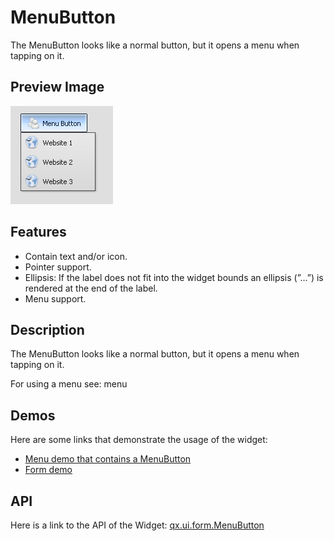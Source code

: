 MenuButton
==========

The MenuButton looks like a normal button, but it opens a menu when tapping on it.

Preview Image
-------------

![MenuButton](menubutton.png)

Features
--------

-   Contain text and/or icon.
-   Pointer support.
-   Ellipsis: If the label does not fit into the widget bounds an ellipsis (”...”) is rendered at the end of the label.
-   Menu support.

Description
-----------

The MenuButton looks like a normal button, but it opens a menu when tapping on it.

For using a menu see: menu

Demos
-----

Here are some links that demonstrate the usage of the widget:

-   [Menu demo that contains a MenuButton](http://www.qooxdoo.org/devel/demobrowser/#widget~Menu.html)
-   [Form demo](http://www.qooxdoo.org/devel/demobrowser/#showcase~Form.html)

API
---

Here is a link to the API of the Widget:
[qx.ui.form.MenuButton](http://www.qooxdoo.org/devel/api/#qx.ui.form.MenuButton)
